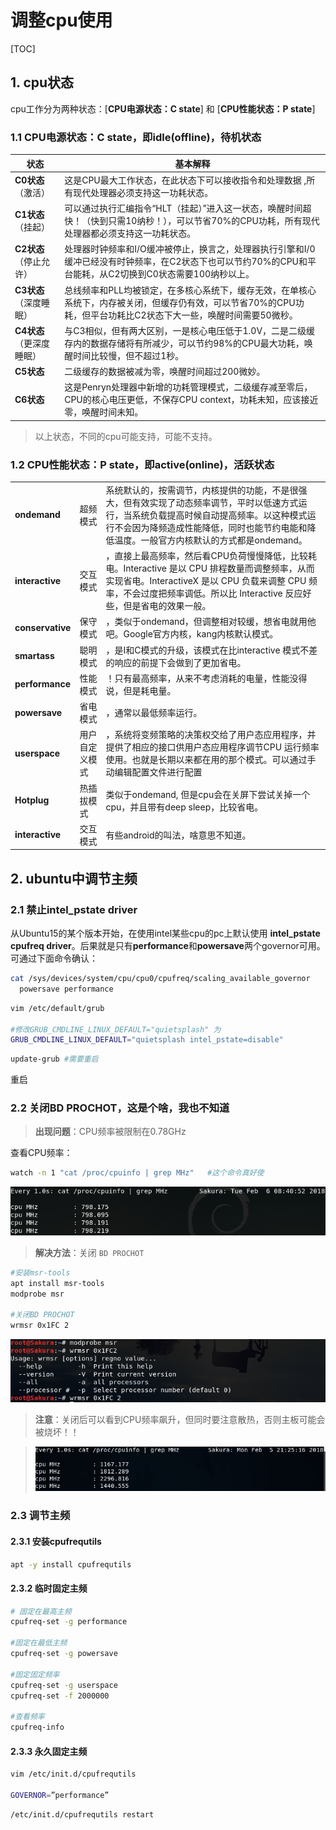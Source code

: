 # 调整cpu使用

[TOC]

## 1. cpu状态

cpu工作分为两种状态：[**CPU电源状态：C state**] 和 [**CPU性能状态：P state**]

### 1.1 **CPU电源状态：C state**，即idle(offline)，待机状态

| 状态                     | 基本解释                                                     |
| ------------------------ | ------------------------------------------------------------ |
| **C0状态**（激活）       | 这是CPU最大工作状态，在此状态下可以接收指令和处理数据 ,所有现代处理器必须支持这一功耗状态。 |
| **C1状态**（挂起）       | 可以通过执行汇编指令“HLT（挂起）”进入这一状态，唤醒时间超快！（快到只需10纳秒！），可以节省70%的CPU功耗，所有现代处理器都必须支持这一功耗状态。 |
| **C2状态**（停止允许）   | 处理器时钟频率和I/O缓冲被停止，换言之，处理器执行引擎和I/0缓冲已经没有时钟频率，在C2状态下也可以节约70%的CPU和平台能耗，从C2切换到C0状态需要100纳秒以上。 |
| **C3状态**（深度睡眠）   | 总线频率和PLL均被锁定，在多核心系统下，缓存无效，在单核心系统下，内存被关闭，但缓存仍有效，可以节省70%的CPU功耗，但平台功耗比C2状态下大一些，唤醒时间需要50微秒。 |
| **C4状态**（更深度睡眠） | 与C3相似，但有两大区别，一是核心电压低于1.0V，二是二级缓存内的数据存储将有所减少，可以节约98%的CPU最大功耗，唤醒时间比较慢，但不超过1秒。 |
| **C5状态**               | 二级缓存的数据被减为零，唤醒时间超过200微妙。                |
| **C6状态**               | 这是Penryn处理器中新增的功耗管理模式，二级缓存减至零后，CPU的核心电压更低，不保存CPU context，功耗未知，应该接近零，唤醒时间未知。 |

> 以上状态，不同的cpu可能支持，可能不支持。

### 1.2 **CPU性能状态：P state**，即active(online)，活跃状态

|                  |                |                                                              |
| ---------------- | -------------- | ------------------------------------------------------------ |
| **ondemand**     | 超频模式       | 系统默认的，按需调节，内核提供的功能，不是很强大，但有效实现了动态频率调节，平时以低速方式运行，当系统负载提高时候自动提高频率。以这种模式运行不会因为降频造成性能降低，同时也能节约电能和降低温度。一般官方内核默认的方式都是ondemand。 |
| **interactive**  | 交互模式       | ，直接上最高频率，然后看CPU负荷慢慢降低，比较耗电。Interactive 是以 CPU 排程数量而调整频率，从而实现省电。InteractiveX 是以 CPU 负载来调整 CPU 频率，不会过度把频率调低。所以比 Interactive 反应好些，但是省电的效果一般。 |
| **conservative** | 保守模式       | ，类似于ondemand，但调整相对较缓，想省电就用他吧。Google官方内核，kang内核默认模式。 |
| **smartass**     | 聪明模式       | ，是I和C模式的升级，该模式在比interactive 模式不差的响应的前提下会做到了更加省电。 |
| **performance**  | 性能模式       | ！只有最高频率，从来不考虑消耗的电量，性能没得说，但是耗电量。 |
| **powersave**    | 省电模式       | ，通常以最低频率运行。                                       |
| **userspace**    | 用户自定义模式 | ，系统将变频策略的决策权交给了用户态应用程序，并提供了相应的接口供用户态应用程序调节CPU 运行频率使用。也就是长期以来都在用的那个模式。可以通过手动编辑配置文件进行配置 |
| **Hotplug**      | 热插拔模式     | 类似于ondemand, 但是cpu会在关屏下尝试关掉一个cpu，并且带有deep sleep，比较省电。 |
| **interactive**  | 交互模式       | 有些android的叫法，啥意思不知道。                            |

## 2. ubuntu中调节主频

### 2.1 禁止intel_pstate driver

从Ubuntu15的某个版本开始，在使用intel某些cpu的pc上默认使用 **intel_pstate cpufreq driver**。后果就是只有**performance**和**powersave**两个governor可用。可通过下面命令确认：

```bash
cat /sys/devices/system/cpu/cpu0/cpufreq/scaling_available_governor
  powersave performance
```

```bash
vim /etc/default/grub

#修改GRUB_CMDLINE_LINUX_DEFAULT="quietsplash" 为
GRUB_CMDLINE_LINUX_DEFAULT="quietsplash intel_pstate=disable"
```

```bash
update-grub #需要重启
```

重启

### 2.2 关闭BD PROCHOT，这是个啥，我也不知道

> **出现问题**：CPU频率被限制在0.78GHz

查看CPU频率：

```bash
watch -n 1 "cat /proc/cpuinfo | grep MHz"	#这个命令真好使
```

![img](001.png)

> **解决方法**：关闭 `BD PROCHOT`

```bash
#安装msr-tools
apt install msr-tools
modprobe msr

#关闭BD PROCHOT
wrmsr 0x1FC 2 
```

![img](002.png)

> **注意**：关闭后可以看到CPU频率飙升，但同时要注意散热，否则主板可能会被烧坏！！

> ![img](003.png)

### 2.3 调节主频

#### 2.3.1  安装cpufrequtils

```bash
apt -y install cpufrequtils
```

#### 2.3.2 临时固定主频

```bash
# 固定在最高主频
cpufreq-set -g performance

#固定在最低主频
cpufreq-set -g powersave

#固定固定频率
cpufreq-set -g userspace
cpufreq-set -f 2000000

#查看频率
cpufreq-info
```

#### 2.3.3 永久固定主频

```bash
vim /etc/init.d/cpufrequtils

GOVERNOR=”performance”
```

```bash
/etc/init.d/cpufrequtils restart 
```

